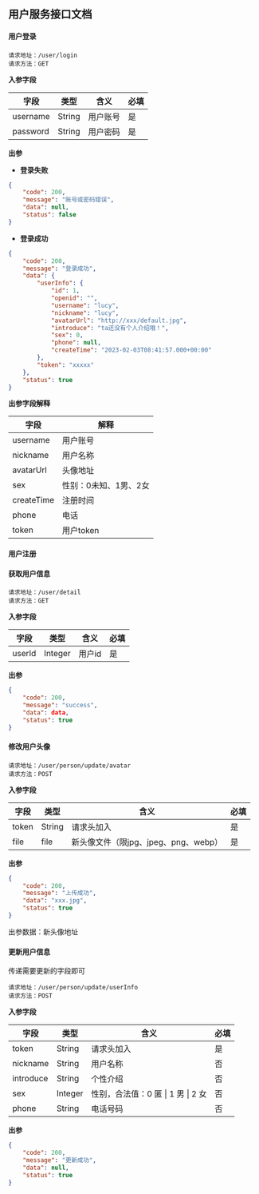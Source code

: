 ## 用户服务接口文档



#### 用户登录

```
请求地址：/user/login
请求方法：GET
```

**入参字段**

| 字段     | 类型   | 含义     | 必填 |
| -------- | ------ | -------- | ---- |
| username | String | 用户账号 | 是   |
| password | String | 用户密码 | 是   |

**出参**

- **登录失败**

```json
{
    "code": 200,
    "message": "账号或密码错误",
    "data": null,
    "status": false
}
```

- **登录成功**

```json
{
    "code": 200,
    "message": "登录成功",
    "data": {
        "userInfo": {
            "id": 1,
            "openid": "",
            "username": "lucy",
            "nickname": "lucy",
            "avatarUrl": "http://xxx/default.jpg",
            "introduce": "ta还没有个人介绍哦！",
            "sex": 0,
            "phone": null,
            "createTime": "2023-02-03T08:41:57.000+00:00"
        },
        "token": "xxxxx"
    },
    "status": true
}
```

**出参字段解释**

| 字段       | 解释                  |
| ---------- | --------------------- |
| username   | 用户账号              |
| nickname   | 用户名称              |
| avatarUrl  | 头像地址              |
| sex        | 性别：0未知、1男、2女 |
| createTime | 注册时间              |
| phone      | 电话                  |
| token      | 用户token             |



#### 用户注册



#### 获取用户信息

```
请求地址：/user/detail
请求方法：GET
```

**入参字段**

| 字段   | 类型    | 含义   | 必填 |
| ------ | ------- | ------ | ---- |
| userId | Integer | 用户id | 是   |

**出参**

```json
{
    "code": 200,
    "message": "success",
    "data": data,
    "status": true
}
```



#### 修改用户头像

```
请求地址：/user/person/update/avatar
请求方法：POST
```

**入参字段**

| 字段  | 类型   | 含义                                 | 必填 |
| ----- | ------ | ------------------------------------ | ---- |
| token | String | 请求头加入                           | 是   |
| file  | file   | 新头像文件（限jpg、jpeg、png、webp） | 是   |

**出参**

```json
{
    "code": 200,
    "message": "上传成功",
    "data": "xxx.jpg",
    "status": true
}
```

出参数据：新头像地址



#### 更新用户信息

传递需要更新的字段即可

```
请求地址：/user/person/update/userInfo
请求方法：POST
```

**入参字段**

| 字段      | 类型    | 含义                               | 必填 |
| --------- | ------- | ---------------------------------- | ---- |
| token     | String  | 请求头加入                         | 是   |
| nickname  | String  | 用户名称                           | 否   |
| introduce | String  | 个性介绍                           | 否   |
| sex       | Integer | 性别，合法值：0 匿 \| 1 男 \| 2 女 | 否   |
| phone     | String  | 电话号码                           | 否   |

**出参**

```json
{
    "code": 200,
    "message": "更新成功",
    "data": null,
    "status": true
}
```















